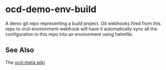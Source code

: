 # ocd-demo-env-build

A demo git repo representing a build project. Git webhooks fired from this repo to ocd-environment-webhook will have it automatically sync all the configuration in this repo into an environment using helmfile. 

## See Also

The [ocd-meta wiki](https://github.com/ocd-scm/ocd-meta/wiki)
